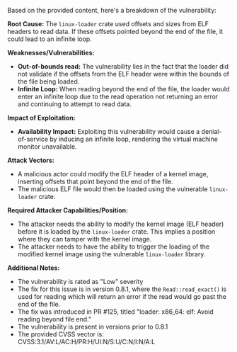 Based on the provided content, here's a breakdown of the vulnerability:

**Root Cause:**
The `linux-loader` crate used offsets and sizes from ELF headers to read data. If these offsets pointed beyond the end of the file, it could lead to an infinite loop.

**Weaknesses/Vulnerabilities:**
- **Out-of-bounds read:** The vulnerability lies in the fact that the loader did not validate if the offsets from the ELF header were within the bounds of the file being loaded.
- **Infinite Loop:**  When reading beyond the end of the file, the loader would enter an infinite loop due to the read operation not returning an error and continuing to attempt to read data.

**Impact of Exploitation:**
- **Availability Impact:** Exploiting this vulnerability would cause a denial-of-service by inducing an infinite loop, rendering the virtual machine monitor unavailable.

**Attack Vectors:**
- A malicious actor could modify the ELF header of a kernel image, inserting offsets that point beyond the end of the file.
- The malicious ELF file would then be loaded using the vulnerable `linux-loader` crate.

**Required Attacker Capabilities/Position:**
- The attacker needs the ability to modify the kernel image (ELF header) before it is loaded by the `linux-loader` crate. This implies a position where they can tamper with the kernel image.
- The attacker needs to have the ability to trigger the loading of the modified kernel image using the vulnerable `linux-loader` library.

**Additional Notes:**
- The vulnerability is rated as "Low" severity
- The fix for this issue is in version 0.8.1, where the `Read::read_exact()` is used for reading which will return an error if the read would go past the end of the file.
- The fix was introduced in PR #125, titled "loader: x86_64: elf: Avoid reading beyond file end."
- The vulnerability is present in versions prior to 0.8.1
- The provided CVSS vector is: CVSS:3.1/AV:L/AC:H/PR:H/UI:N/S:U/C:N/I:N/A:L